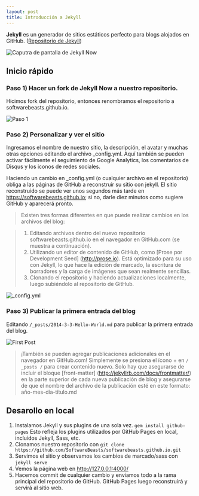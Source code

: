 ```yaml
---
layout: post
title: Introducción a Jekyll
---
```


**Jekyll** es un generador de sitios estáticos perfecto para blogs alojados en GitHub. ([Repositorio de Jekyll](https://github.com/jekyll/jekyll))

![Caputra de pantalla de Jekyll Now](/images/jekyll-now-theme-screenshot.jpg "Caputra de pantalla de Jekyll Now")

## Inicio rápido

### Paso 1) Hacer un fork de Jekyll Now a nuestro repositorio.

Hicimos fork del repositorio, entonces renombramos el repositorio a softwarebeasts.github.io.

![Paso 1](/images/step1.gif "Paso 1")

### Paso 2) Personalizar y ver el sitio

Ingresamos el nombre de nuestro sitio, la descripción, el avatar y muchas otras opciones editando el archivo _config.yml. Aquí también se pueden activar fácilmente el seguimiento de Google Analytics, los comentarios de Disqus y los iconos de redes sociales.

Haciendo un cambio en _config.yml (o cualquier archivo en el repositorio) obliga a las páginas de GitHub a reconstruir su sitio con jekyll. El sitio reconstruido se puede ver unos segundos más tarde en <https://softwarebeasts.github.io>; si no, darle diez minutos como sugiere GitHub y aparecerá pronto.

> Existen tres formas diferentes en que puede realizar cambios en los archivos del blog:

> 1. Editando archivos dentro del nuevo repositorio softwarebeasts.github.io en el navegador en GitHub.com (se muestra a continuación).
> 2. Utilizando un editor de contenido de GitHub, como [Prose por Development Seed] (http://prose.io). Está optimizado para su uso con Jekyll, lo que hace la edición de marcado, la escritura de borradores y la carga de imágenes que sean realmente sencillas.
> 3. Clonando el repositorio y haciendo actualizaciones localmente, luego subiéndolo al repositorio de GitHub.

![_config.yml](/images/config.png "_config.yml")

### Paso 3) Publicar la primera entrada del blog

Editando `/_posts/2014-3-3-Hello-World.md` para publicar la primera entrada del blog.

![First Post](/images/first-post.png "First Post")

> ¡También se pueden agregar publicaciones adicionales en el navegador en GitHub.com! Simplemente se presiona el ícono + en `/ _posts /` para crear contenido nuevo. Solo hay que asegurarse de incluir el bloque [front-matter] (http://jekyllrb.com/docs/frontmatter/) en la parte superior de cada nueva publicación de blog y asegurarse de que el nombre del archivo de la publicación esté en este formato: año-mes-día-título.md

## Desarollo en local

1. Instalamos Jekyll y sus plugins de una sola vez. `gem install github-pages` Esto refleja los plugins  utilizados por GitHub Pages en local, incluidos Jekyll, Sass, etc.
2. Clonamos nuestro repositorio con `git clone https://github.com/SoftwareBeasts/softwarebeasts.github.io.git`
3. Servimos el sitio y observamos los cambios de marcado/sass con `jekyll serve`
4. Vemos la página web en http://127.0.0.1:4000/
5. Hacemos commit de cualquier cambio y enviamos todo a la rama principal del repositorio de GitHub. GitHub Pages luego reconstruirá y servirá al sitio web.
